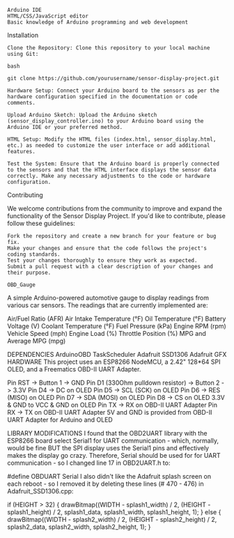 


    Arduino IDE
    HTML/CSS/JavaScript editor
    Basic knowledge of Arduino programming and web development

Installation

    Clone the Repository: Clone this repository to your local machine using Git:

    bash

    git clone https://github.com/yourusername/sensor-display-project.git

    Hardware Setup: Connect your Arduino board to the sensors as per the hardware configuration specified in the documentation or code comments.

    Upload Arduino Sketch: Upload the Arduino sketch (sensor_display_controller.ino) to your Arduino board using the Arduino IDE or your preferred method.

    HTML Setup: Modify the HTML files (index.html, sensor_display.html, etc.) as needed to customize the user interface or add additional features.

    Test the System: Ensure that the Arduino board is properly connected to the sensors and that the HTML interface displays the sensor data correctly. Make any necessary adjustments to the code or hardware configuration.

Contributing

We welcome contributions from the community to improve and expand the functionality of the Sensor Display Project. If you'd like to contribute, please follow these guidelines:

    Fork the repository and create a new branch for your feature or bug fix.
    Make your changes and ensure that the code follows the project's coding standards.
    Test your changes thoroughly to ensure they work as expected.
    Submit a pull request with a clear description of your changes and their purpose.

    OBD_Gauge
A simple Arduino-powered automotive gauge to display readings from various car sensors. The readings that are currently implemented are:

Air/Fuel Ratio (AFR)
Air Intake Temperature (°F)
Oil Temperature (°F)
Battery Voltage (V)
Coolant Temperature (°F)
Fuel Pressure (kPa)
Engine RPM (rpm)
Vehicle Speed (mph)
Engine Load (%)
Throttle Position (%)
MPG and Average MPG (mpg)


DEPENDENCIES
ArduinoOBD
TaskScheduler
Adafruit SSD1306
Adafruit GFX
HARDWARE
This project uses an ESP8266 NodeMCU, a 2.42" 128*64 SPI OLED, and a Freematics OBD-II UART Adapter.

Pin RST -> Button 1 -> GND
Pin D1 (330Ohm pulldown resistor) -> Button 2 -> 3.3V
Pin D4 -> DC on OLED
Pin D5 -> SCL (SCK) on OLED
Pin D6 -> RES (MISO) on OLED
Pin D7 -> SDA (MOSI) on OLED
Pin D8 -> CS on OLED
3.3V & GND to VCC & GND on OLED
Pin TX -> RX on OBD-II UART Adapter
Pin RX -> TX on OBD-II UART Adapter
5V and GND is provided from OBD-II UART Adapter for Arduino and OLED

LIBRARY MODIFICATIONS
I found that the OBD2UART library with the ESP8266 board select Serial1 for UART communication - which, normally, would be fine BUT the SPI display uses the Serial1 pins and effectively makes the display go crazy. Therefore, Serial should be used for for UART communication - so I changed line 17 in OBD2UART.h to:

#define OBDUART Serial
I also didn't like the Adafruit splash screen on each reboot - so I removed it by deleting these lines (# 470 - 476) in Adafruit_SSD1306.cpp:

if (HEIGHT > 32) {
   drawBitmap((WIDTH - splash1_width) / 2, (HEIGHT - splash1_height) / 2,
            splash1_data, splash1_width, splash1_height, 1);
} else {
   drawBitmap((WIDTH - splash2_width) / 2, (HEIGHT - splash2_height) / 2,
            splash2_data, splash2_width, splash2_height, 1);
}